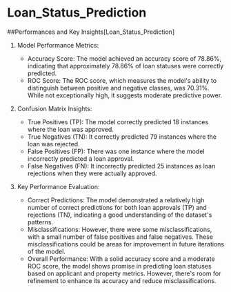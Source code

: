 # Loan_Status_Prediction

##Performances and Key Insights[Loan_Status_Prediction]

1. Model Performance Metrics:
   - Accuracy Score: The model achieved an accuracy score of 78.86%, indicating that approximately 78.86% of loan statuses were correctly predicted.
   - ROC Score: The ROC score, which measures the model's ability to distinguish between positive and negative classes, was 70.31%. While not exceptionally high, it suggests moderate predictive power.

2. Confusion Matrix Insights:
   - True Positives (TP): The model correctly predicted 18 instances where the loan was approved.
   - True Negatives (TN): It correctly predicted 79 instances where the loan was rejected.
   - False Positives (FP): There was one instance where the model incorrectly predicted a loan approval.
   - False Negatives (FN): It incorrectly predicted 25 instances as loan rejections when they were actually approved.

3. Key Performance Evaluation:
   - Correct Predictions: The model demonstrated a relatively high number of correct predictions for both loan approvals (TP) and rejections (TN), indicating a good understanding of the dataset's patterns.
   - Misclassifications: However, there were some misclassifications, with a small number of false positives and false negatives. These misclassifications could be areas for improvement in future iterations of the model.
   - Overall Performance: With a solid accuracy score and a moderate ROC score, the model shows promise in predicting loan statuses based on applicant and property metrics. However, there's room for refinement to enhance its accuracy and reduce misclassifications.
